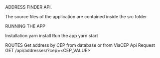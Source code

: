 ADDRESS FINDER API.

The source files of the application are contained inside the src folder

RUNNING THE APP

Installation
yarn install
Run the app
yarn start

ROUTES
Get address by CEP from database or from ViaCEP Api
Request
GET /api/addresses/?cep=<CEP_VALUE>
